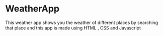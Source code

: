 # WeatherApp
This weather app shows you the weather of different places by searching that place and this app is made using HTML , CSS and Javascript
